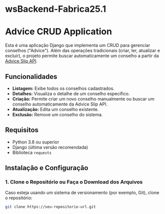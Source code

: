 # wsBackend-Fabrica25.1

# Advice CRUD Application

Esta é uma aplicação Django que implementa um CRUD para gerenciar conselhos ("Advice"). Além das operações tradicionais (criar, ler, atualizar e excluir), o projeto permite buscar automaticamente um conselho a partir da [Advice Slip API](https://api.adviceslip.com/advice).

## Funcionalidades

- **Listagem:** Exibe todos os conselhos cadastrados.
- **Detalhes:** Visualiza o detalhe de um conselho específico.
- **Criação:** Permite criar um novo conselho manualmente ou buscar um conselho automaticamente da Advice Slip API.
- **Atualização:** Edita um conselho existente.
- **Exclusão:** Remove um conselho do sistema.

## Requisitos

- Python 3.8 ou superior
- Django (última versão recomendada)
- Biblioteca `requests`

## Instalação e Configuração

### 1. Clone o Repositório ou Faça o Download dos Arquivos

Caso esteja usando um sistema de versionamento (por exemplo, Git), clone o repositório:
```bash
git clone https://seu-repositorio-url.git
